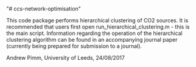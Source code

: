 "# ccs-network-optimisation" 

This code package performs hierarchical clustering of CO2 sources. It is recommended that users first open run_hierarchical_clustering.m - this is the main script. Information regarding the operation of the hierarchical clustering algorithm can be found in an accompanying journal paper (currently being prepared for submission to a journal).

Andrew Pimm, University of Leeds, 24/08/2017